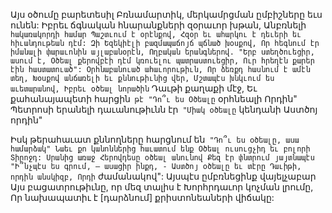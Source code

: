 
Այս օծումը բարետեսիլ
Բռնամարտիկ, մերկամրցման ըմբիշները եւս
ունեն:
Իբրեւ ճգնական հնարանքների զօրաւոր խթան,
Անբռնելի` հակառակորդի համար
Պաշտւում է օրէնքով,
Հզօր եւ ահարկու է դեւերի եւ հիւանդութեան դէմ:
Զի Եզեկիէլի բազմապաճոյճ պճնած խօսքով,
Որ հեգնում էր իմանալի փարաւոնին
այլաբանօրէն,
Ողբական երանգներով.
"Երբ ստեղծուեցիր, ասում է,
Օծեալ քերովբէի դէմ կռուելու պատրաստուեցիր,
Ուր հրեղէն քարեր էին հաստատուած":
Օրհնաբանուած ահաւորութիւն,
Որ ձեռքդ հասնում է ամէն տեղ,
Խօսքով անճառելի եւ քննութիւնից վեր,
Մշտապէս խնկւում ես աւետարանով,
Իբրեւ օծեալ նորածին` Դաւթի քաղաքի մէջ,
Եւ քահանայապետի հարցին` թէ
"Դո՞ւ ես Օծեալը` օրհնեալի Որդին"
Պետրոսի երանելի դաւանութիւնն էր`
"Միակ օծեալը` կենդանի Աստծոյ որդին"


Իսկ թերահաւատ քննողները հարցնում են`
"Դո՞ւ ես օծեալը, ասա համարձակ"
Նաեւ քո կանոններից հաւատում ենք
Օծեալ ուսուցչիդ եւ բոլորի Տիրոջդ:
Սրանից առաջ Հերովդեսը օծեալ անունով
Քեզ էր փնտրում յայտնապէս
"Ի՞նչպէս ես գրում, – ասացիր ինքդ, -
Աստծոյ օծեալը եւ տէրը Դաւիթի, որդին անսկիզբ,
Որդի` ժամանակով":
Այսպէս ըմբռնեցինք վայելչաբար
Այս բացատրութիւնը, որ մեզ տալիս է
Խորհրդաւոր կոչման լրումը,
Որ նախապատիւ է [դարձնում] քրիստոնեաների
վիճակը:
